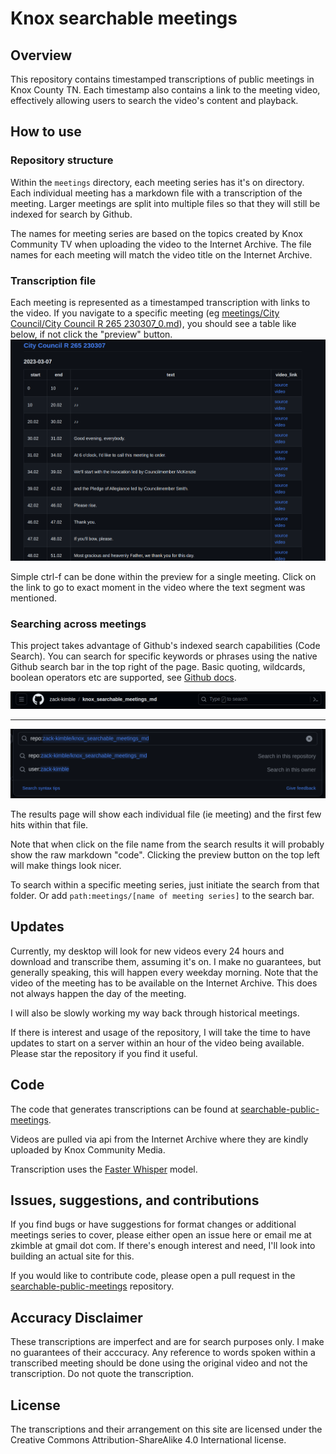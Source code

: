 # Knox searchable meetings

## Overview

This repository contains timestamped transcriptions of public meetings in Knox County TN. Each timestamp also contains a link to the meeting video, effectively allowing users to search the video's content and playback.

## How to use

### Repository structure

Within the `meetings` directory, each meeting series has it's on directory. Each individual meeting has a markdown file with a transcription of the meeting. Larger meetings are split into multiple files so that they will still be indexed for search by Github.

The names for meeting series are based on the topics created by Knox Community TV when uploading the video to the Internet Archive. The file names for each meeting will match the video title on the Internet Archive.

### Transcription file

Each meeting is represented as a timestamped transcription with links to the video. If you navigate to a specific meeting (eg [meetings/City Council/City Council R 265 230307_0.md](https://github.com/zack-kimble/knox_searchable_meetings_md/blob/main/meetings/City%20Council/City%20Council%20R%20265%20230307_0.md)), you should see a table like below, if not click the "preview" button.
![docs/assets/sample_meeting_page.png](docs/assets/sample_meeting_page.png)

Simple ctrl-f can be done within the preview for a single meeting. Click on the link to go to exact moment in the video where the text segment was mentioned.


### Searching across meetings

This project takes advantage of Github's indexed search capabilities (Code Search). You can search for specific keywords or phrases using the native Github search bar in the top right of the page. Basic quoting, wildcards, boolean operators etc are supported, see [Github docs](https://docs.github.com/en/search-github/github-code-search/understanding-github-code-search-syntax).

![search.png](docs/assets/search.png)

----

![search_bar.png](docs/assets/search_bar.png)

The results page will show each individual file (ie meeting) and the first few hits within that file.

Note that when click on the file name from the search results it will probably show the raw markdown "code". Clicking the preview button on the top left will make things look nicer.

To search within a specific meeting series, just initiate the search from that folder. Or add `path:meetings/[name of meeting series]` to the search bar.


## Updates

Currently, my desktop will look for new videos every 24 hours and download and transcribe them, assuming it's on. I make no guarantees, but generally speaking, this will happen every weekday morning. Note that the video of the meeting has to be available on the Internet Archive. This does not always happen the day of the meeting.

I will also be slowly working my way back through historical meetings.

If there is interest and usage of the repository, I will take the time to have updates to start on a server within an hour of the video being available. Please star the repository if you find it useful.

## Code 

The code that generates transcriptions can be found at [searchable-public-meetings](https://github.com/zack-kimble/searchable-public-meetings).

Videos are pulled via api from the Internet Archive where they are kindly uploaded by Knox Community Media.

Transcription uses the [Faster Whisper](https://github.com/guillaumekln/faster-whisper) model.

## Issues, suggestions, and contributions

If you find bugs or have suggestions for format changes or additional meetings series to cover, please either open an issue here or email me at zkimble at gmail dot com. If there's enough interest and need, I'll look into building an actual site for this.

If you would like to contribute code, please open a pull request in the [searchable-public-meetings](https://github.com/zack-kimble/searchable-public-meetings) repository.

## Accuracy Disclaimer

These transcriptions are imperfect and are for search purposes only. I make no guarantees of their acccuracy. Any reference to words spoken within a transcribed meeting should be done using the original video and not the transcription. Do not quote the transcription.


## License

The transcriptions and their arrangement on this site are licensed under the  Creative Commons Attribution-ShareAlike 4.0 International license.